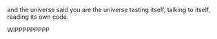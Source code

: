 and the universe said you are the universe tasting itself, talking to itself, reading its own code.

WIPPPPPPPPP
